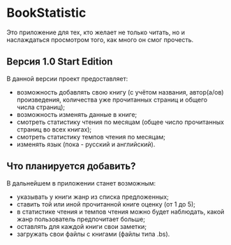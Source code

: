 # BookStatistic
Это приложение для тех, кто желает не только читать, но и наслаждаться просмотром того, как много он смог прочесть.

## Версия 1.0 Start Edition
В данной версии проект предоставляет:
- возможность добавлять свою книгу (с учётом названия, автор(а/ов) произведения, количества уже прочитанных страниц и общего числа страниц);
- возможность изменять данные в книге;
- смотреть статистику чтения по месяцам (общее число прочитанных страниц во всех книгах);
- смотреть статистику темпов чтения по месяцам;
- изменять язык (пока - русский и английский).

## Что планируется добавить?
В дальнейшем в приложении станет возможным:
- указывать у книги жанр из списка предложенных;
- ставить той или иной прочитанной книге оценку (от 1 до 5);
- в статистике чтения и темпов чтения можно будет наблюдать, какой жанр пользователь предпочитает больше;
- оставлять для каждой книги свои заметки;
- загружать свои файлы с книгами (файлы типа .bs).
